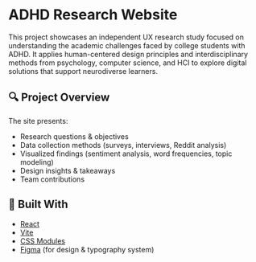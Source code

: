 # ADHD Research Website

This project showcases an independent UX research study focused on understanding the academic challenges faced by college students with ADHD. It applies human-centered design principles and interdisciplinary methods from psychology, computer science, and HCI to explore digital solutions that support neurodiverse learners.

## 🔍 Project Overview

The site presents:
- Research questions & objectives
- Data collection methods (surveys, interviews, Reddit analysis)
- Visualized findings (sentiment analysis, word frequencies, topic modeling)
- Design insights & takeaways
- Team contributions

## 🧠 Built With

- [React](https://react.dev/)
- [Vite](https://vitejs.dev/)
- [CSS Modules](https://github.com/css-modules/css-modules)
- [Figma](https://figma.com/) (for design & typography system)
